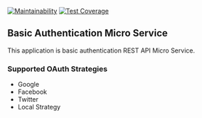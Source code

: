 [![Maintainability](https://api.codeclimate.com/v1/badges/cb890ab8ddfde488d694/maintainability)](https://codeclimate.com/github/davidgoodson/OAuth2-Passport-Node-LevelUp/maintainability) [![Test Coverage](https://api.codeclimate.com/v1/badges/cb890ab8ddfde488d694/test_coverage)](https://codeclimate.com/github/davidgoodson/OAuth2-Passport-Node-LevelUp/test_coverage)

## Basic Authentication Micro Service

This application is basic authentication REST API Micro Service.

### Supported OAuth Strategies

- Google
- Facebook
- Twitter
- Local Strategy
